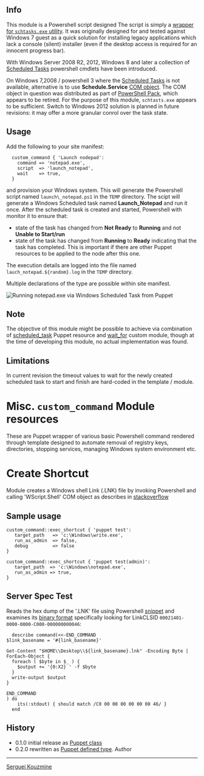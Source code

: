 Info
----
This module is a Powershell script designed 
The script is simply a [wrapper for `schtasks.exe` utility](http://stackoverflow.com/questions/18387920/get-scheduledtask-in-powershell-on-windows-server-2003). It was originally designed for and tested against Windows 7 guest as a quick solution for installing legacy applications which lack a console (silent) installer (even if the desktop access is required for an innocent progress bar).

With Windows Server 2008 R2, 2012, Windows 8 and later a collection of 
[Scheduled Tasks]( https://technet.microsoft.com/en-us/library/jj649808%28v=wps.630%29.aspx) 
powershell cmdlets have been introduced.

On Windows 7,2008 /  powershell 3 where the [Scheduled Tasks]( https://technet.microsoft.com/en-us/library/jj649808%28v=wps.630%29.aspx) is not available, alternative is to use __Schedule.Service__ [COM object](http://msexchange.me/2013/12/22/schedule-task-monitor-script). The COM object in question was distributed as part of [PowerShell Pack](http://code.msdn.microsoft.com/PowerShellPack), which appears to be retired. For the purpose of this module, `schtasts.exe` appears to be sufficient. Switch to Windows 2012 solution is planned in future revisions: it may offer a more granular conrol over the task state.

Usage
-----
Add the following to your site manifest:
```
  custom_command { 'Launch nodepad':
    command => 'notepad.exe',
    script  => 'launch_notepad',
    wait    => true,
  } 
```

and provision your Windows system. This will generate the Powershell script named `launch\_notepad.ps1` in the `TEMP` directory. 
The scipt will generate a Windows Scheduled task named __Launch\_Notepad__
and run it once. After the scheduled task is created and started, Powershell with monitor it to ensure that:

* state of the task has changed from __Not Ready__ to __Running__ and not __Unable to Start/run__
* state of the task has changed from __Running__ to __Ready__ indicating that the task has completed. This is important if there are other Puppet resources to be applied to the node after this one.

The execution details are logged into the file named `lauch_notepad.${random}.log` in the `TEMP` directory. 

Multiple declarations of the type are possible within site manifest.

![Running notepad.exe via Windows Scheduled Task from Puppet](https://raw.githubusercontent.com/sergueik/puppetmaster_vagrant/master/screenshots/custom_task.png)

Note
----
The objective of this module might be possible to achieve via combination of [scheduled_task](https://docs.puppetlabs.com/references/3.6.latest/type.html#scheduledtask) Puppet resource and [wait_for](https://forge.puppetlabs.com/basti1302/wait_for) custom module, though at the time of developing this module, no actual implementation was found.

Limitations
-----------
In current revision the timeout values to wait for the newly created scheduled task to start and finish are hard-coded in the template / module.

Misc. `custom_command` Module resources
=======================================
These are Puppet wrapper of various basic Powershell command rendered through template designed  to automate removal of registry keys, directories, stopping services, managing Windows system environment etc.

Create Shortcut
===============
Module creates  a Windows shell Link (.LNK) file by invoking Powershell  and calling 'WScript.Shell' COM object as describes in
[stackoverflow](http://stackoverflow.com/questions/28997799/how-to-create-a-run-as-administrator-shortcut-using-powershell)

Sample usage
------------
```
custom_command::exec_shortcut { 'puppet test':
   target_path   => 'c:\Windows\write.exe',
   run_as_admin  => false,
   debug         => false
}

custom_command::exec_shortcut { 'puppet test(admin)':
   target_path  => 'c:\Windows\notepad.exe',
   run_as_admin => true,
}
```
Server Spec Test
----------------
Reads the hex dump of the '.LNK' file using Powershell [snippet](http://windowsitpro.com/powershell/get-hex-dumps-files-powershell) and examines its [binary format](https://www.google.com/url?sa=t&rct=j&q=&esrc=s&source=web&cd=2&cad=rja&uact=8&ved=0CCQQFjABahUKEwiB6Im7le3IAhWI1CYKHdRAAtg&url=https%3A%2F%2Fmsdn.microsoft.com%2Fen-us%2Flibrary%2Fdd871305.aspx&usg=AFQjCNGjKeZ_5uIddVk1gvsf6FJVcSUDVw) specifically looking for LinkCLSID `00021401-0000-0000-C000-000000000046`:
```
  describe command(<<-END_COMMAND
$link_basename = '#{link_basename}'

Get-Content "$HOME\\Desktop\\${link_basename}.lnk" -Encoding Byte | ForEach-Object {
  foreach ( $byte in $_ ) {
    $output += '{0:X2} ' -f $byte
  }
  write-output $output 
}

END_COMMAND
) do
    its(:stdout) { should match /C0 00 00 00 00 00 00 46/ }
  end

```
History
-------

 *  0.1.0 initial release as [Puppet class](https://docs.puppetlabs.com/puppet/latest/reference/lang_classes.html)
 *  0.2.0 rewritten as [Puppet defined type](https://docs.puppetlabs.com/puppet/latest/reference/lang_defined_types.html).
Author
------
[Serguei Kouzmine](kouzmine_serguei@yahoo.com)

